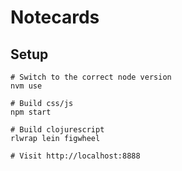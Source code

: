Notecards
===
Setup
---
```
# Switch to the correct node version
nvm use

# Build css/js
npm start

# Build clojurescript
rlwrap lein figwheel

# Visit http://localhost:8888
```
